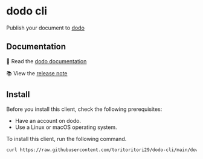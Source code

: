 # dodo cli

Publish your document to [dodo](https://www.dodo-doc.com)

## Documentation

📖 Read the [dodo documentation](https://document.do.dodo-doc.com/)

📚 View the [release note](https://release-note.do.dodo-doc.com/)

## Install
Before you install this client, check the following prerequisites:

* Have an account on dodo.
* Use a Linux or macOS operating system.

To install this client, run the following command.

```bash
curl https://raw.githubusercontent.com/toritoritori29/dodo-cli/main/download.sh | sh -
```
